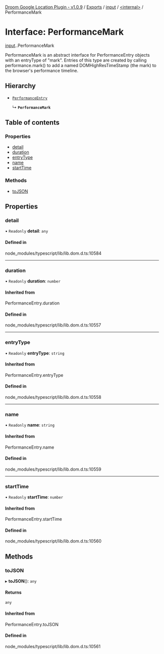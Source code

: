 [Droom Google Location Plugin - v1.0.9](../README.md) / [Exports](../modules.md) / [input](../modules/input.md) / [<internal\>](../modules/input._internal_.md) / PerformanceMark

# Interface: PerformanceMark

[input](../modules/input.md).[<internal>](../modules/input._internal_.md).PerformanceMark

PerformanceMark is an abstract interface for PerformanceEntry objects with an entryType of "mark". Entries of this type are created by calling performance.mark() to add a named DOMHighResTimeStamp (the mark) to the browser's performance timeline.

## Hierarchy

- [`PerformanceEntry`](../modules/input._internal_.md#performanceentry)

  ↳ **`PerformanceMark`**

## Table of contents

### Properties

- [detail](input._internal_.PerformanceMark.md#detail)
- [duration](input._internal_.PerformanceMark.md#duration)
- [entryType](input._internal_.PerformanceMark.md#entrytype)
- [name](input._internal_.PerformanceMark.md#name)
- [startTime](input._internal_.PerformanceMark.md#starttime)

### Methods

- [toJSON](input._internal_.PerformanceMark.md#tojson)

## Properties

### detail

• `Readonly` **detail**: `any`

#### Defined in

node_modules/typescript/lib/lib.dom.d.ts:10584

___

### duration

• `Readonly` **duration**: `number`

#### Inherited from

PerformanceEntry.duration

#### Defined in

node_modules/typescript/lib/lib.dom.d.ts:10557

___

### entryType

• `Readonly` **entryType**: `string`

#### Inherited from

PerformanceEntry.entryType

#### Defined in

node_modules/typescript/lib/lib.dom.d.ts:10558

___

### name

• `Readonly` **name**: `string`

#### Inherited from

PerformanceEntry.name

#### Defined in

node_modules/typescript/lib/lib.dom.d.ts:10559

___

### startTime

• `Readonly` **startTime**: `number`

#### Inherited from

PerformanceEntry.startTime

#### Defined in

node_modules/typescript/lib/lib.dom.d.ts:10560

## Methods

### toJSON

▸ **toJSON**(): `any`

#### Returns

`any`

#### Inherited from

PerformanceEntry.toJSON

#### Defined in

node_modules/typescript/lib/lib.dom.d.ts:10561
